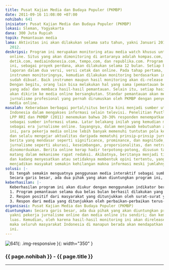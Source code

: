 ```yaml
---
title: Pusat Kajian Media dan Budaya Populer (PKMBP)
date: 2011-09-16 11:08:00 +07:00
nohibah: 641
inisiator: Pusat Kajian Media dan Budaya Populer (PKMBP)
lokasi: Sleman, Yogyakarta
dana: 300 Juta Rupiah
topik: Pemantauan media
lama: Aktivitas ini akan dilakukan selama satu tahun, yakni Januari 2012-Desember
  2012.
deskripsi: Program ini merupakan monitoring atau media watch khusus untuk jurnalisme
  online. Situs yang akan dimonitoring di antaranya adalah kompas.com, vivanews.com.
  detik.com, mediaindonesia.com, tempo.com, dan republika.com. Program monitoring
  ini, sebagai proyek perdana, akan dilakukan selama 12 bulan. Setiap bulan akan dibuat
  laporan dalam dua versi, versi cetak dan online. Pada tahap pertama, akan dibuat
  instrumen monitoringnya, kemudian dilakukan monitoring berdasarkan instrumen yang
  sudah dibuat. Baik instrumen maupun hasil monitoring akan di-release melalui website.
  Dengan begitu, orang lain bisa melakukan hal yang sama (pemantauan berdasarkan instrumen
  yang ada) dan membaca hasil-hasil pemantauan. Selain itu, setiap hasil pemantauan
  akan dikirim ke media online bersangkutan. Standar pemantauan akan menggunakan standar
  jurnalisme profesional yang pernah dirumuskan oleh PKMBP dengan penyesuaian untuk
  media online.
masalah: Keberadaan berbagai portal/situs berita kini menjadi sumber utama masyarakat
  Indonesia dalam mengakses informasi selain televisi. Penelitian Pustlibangdiklat
  LPP RRI dan PKMBP (2011) menemukan bahwa 20-30% responden menempatkan media online
  sebagai sumber informasi utama. Latar belakang inilah yang kemudian mendorong klaim
  sebagai era jurnalisme online. Sayangnya, dalam menjawab kebutuahan aktualitas informasi
  ini, para pekerja media online lebih banyak memenuhi tuntutan pola kerja yang cepat
  dan selalu mengejar aktualitas daripada mematuhi prinsip-prinsip jurnalistik. Nilai
  berita yang mendasar seperti significance, prominance, dan magnitude, serta kaidah-kaidah
  jurnalisme seperti akurasi, keseimbangan, proporsionalitas, dan netralitas cenderung
  dinomorduakan. Berita online kerap hadir terpotong-potong, disusun tanpa proses
  matang dalam mekanisme rapat redaksi. Akibatnya, beritanya menjadi tidak penting
  dan kadang menyesatkan atau setidaknya membentuk opini tertentu, yang pada akhirnya
  menjadikan masyakat semakin kehilangan makna informasi meski jumlahnya melimpah.
solusi: |-
  Di tengah semakin menguatnya penggunaan media interaktif sebagai sumber informasi, maka menjadi tanggung jawab jurnalisme online untuk memperbaiki kinerjanya. Pemantauan ini diharapkan akan mendorong ke arah perbaikan kualitas jurnalisme online sehingga, pada akhirnya, jurnalisme online akan memenuhi standar jurnalisme profesional. Dengan terus-menerus dilakukan pemantauan, diharapkan akan muncul kesadaran pentingnya profesionalisme dalam jurnalisme online, terutama dalam menuliskan berita.
  Secara garis besar, ada dua pihak yang akan diuntungkan program ini, yakni pekerja jurnalisme online dan media online itu sendiri; dan kemudian masyarakat luas. Kemudian, oleh karena hasil-hasil monitoring ini akan direlease di internet, maka seluruh masyarakat Indonesia di manapun berada akan mendapatkan manfaat program ini.
keberhasilan: |-
  Keberhasilan program ini akan diukur dengan menggunakan indikator berikut:
  1. Program pemantauan selama dua belas bulan berhasil dilakukan yang ditunjukkan oleh adanya laporan pemantauan sebanyak dua belas kali.
  2. Respon positif dari masyarakat yang ditunjukkan oleh surat-surat yang masuk berkenaan dengan aktivitas monitoring
  3. Respon dari media yang ditunjukkan oleh perbaikan-perbaikan terus-menerus yang didasarkan dari hasil pemantauan. Dengan demikian, program ini dikatakan berhasil jika dari hasil monitoring tersebut, kualitas jurnalisme online semakin bagus.
organisasi: Pusat Kajian Media dan Budaya Populer (PKMBP)
diuntungkan: Secara garis besar, ada dua pihak yang akan diuntungkan program ini,
  yakni pekerja jurnalisme online dan media online itu sendiri; dan kemudian masyarakat
  luas. Kemudian, oleh karena hasil-hasil monitoring ini akan direlease di internet,
  maka seluruh masyarakat Indonesia di manapun berada akan mendapatkan manfaat program
  ini.
---
```


![641](/static/img/hibahcmb/641.png){: .img-responsive }{: width="350" }

### {{ page.nohibah }} - {{ page.title }}

---
